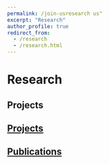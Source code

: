 ```yaml
---
permalink: /join-usresearch us"
excerpt: "Research"
author_profile: true
redirect_from: 
  - /research
  - /research.html
---
```


# Research

## Projects
## [Projects](projects)

## [Publications](publications)
